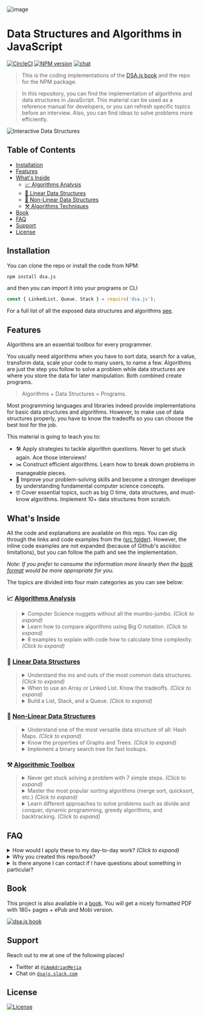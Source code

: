 ![image](https://user-images.githubusercontent.com/418605/59557258-10742880-8fa3-11e9-84fb-4d66a9d89faa.png)

# Data Structures and Algorithms in JavaScript

[![CircleCI](https://circleci.com/gh/amejiarosario/dsa.js-data-structures-algorithms-javascript.svg?style=shield)](https://app.circleci.com/pipelines/github/amejiarosario/dsa.js-data-structures-algorithms-javascript) [![NPM version](https://badge.fury.io/js/dsa.js.svg)](https://badge.fury.io/js/dsa.js) [![chat](https://dsajs-slackin.herokuapp.com/badge.svg)](https://dsajs-slackin.herokuapp.com)

> This is the coding implementations of the [DSA.js book](https://books.adrianmejia.com/dsajs-data-structures-algorithms-javascript/) and the repo for the NPM package.

> In this repository, you can find the implementation of algorithms and data structures in JavaScript.  This material can be used as a reference manual for developers, or you can refresh specific topics before an interview. Also, you can find ideas to solve problems more efficiently.

<!-- (Check out the Time Complexity Cheatsheet) -->


<!--
[![CircleCI](https://circleci.com/gh/amejiarosario/dsa.js-data-structures-and-algorithms-in-javascript.svg?style=svg)](https://circleci.com/gh/amejiarosario/dsa.js-data-structures-and-algorithms-in-javascript)
[![Code Style Airbnb](https://img.shields.io/badge/code%20style-Airbnb-brightgreen.svg)](https://github.com/airbnb/javascript)
[![PRs Welcome](https://img.shields.io/badge/PRs-welcome-brightgreen.svg)](http://makeapullrequest.com)
[![ProductHunt](https://img.shields.io/badge/product%20hunt-vote-orange.svg)](https://www.producthunt.com/posts/dsa-js)
https://bundlephobia.com/result?p=dsa.js
https://img.shields.io/bundlephobia/min/dsa.js.svg - 16.7kB
https://img.shields.io/github/repo-size/amejiarosario/dsa.js.svg - 98.1 MB
-->

![Interactive Data Structures](https://user-images.githubusercontent.com/418605/46118890-ba721180-c1d6-11e8-82bc-6a671428b422.png)
<!-- [](https://embed.kumu.io/85f1a4de5fb8430a10a1bf9c5118e015) -->


## Table of Contents

<!-- START doctoc generated TOC please keep comment here to allow auto update -->
<!-- DON'T EDIT THIS SECTION, INSTEAD RE-RUN doctoc TO UPDATE -->


- [Installation](#installation)
- [Features](#features)
- [What's Inside](#whats-inside)
  - [📈 Algorithms Analysis](#-algorithms-analysis)
  - [🥞 Linear Data Structures](#-linear-data-structures)
  - [🌲 Non-Linear Data Structures](#-non-linear-data-structures)
  - [⚒ Algorithms Techniques](#%E2%9A%92-algorithms-techniques)
- [Book](#book)
- [FAQ](#faq)
- [Support](#support)
- [License](#license)


<!-- END doctoc generated TOC please keep comment here to allow auto update -->


## Installation

You can clone the repo or install the code from NPM:

```sh
npm install dsa.js
```

and then you can import it into your programs or CLI

```js
const { LinkedList, Queue, Stack } = require('dsa.js');
```

For a full list of all the exposed data structures and algorithms [see](src/index.js).


## Features

Algorithms are an essential toolbox for every programmer.

You usually need algorithms when you have to sort data, search for a value, transform data, scale your code to many users, to name a few.
Algorithms are just the step you follow to solve a problem while data structures are where you store the data for later manipulation. Both combined create programs.

> Algorithms + Data Structures = Programs.

Most programming languages and libraries indeed provide implementations for basic data structures and algorithms.
However, to make use of data structures properly, you have to know the tradeoffs so you can choose the best tool for the job.

This material is going to teach you to:

- 🛠 Apply strategies to tackle algorithm questions. Never to get stuck again. Ace those interviews!
- ✂️ Construct efficient algorithms. Learn how to break down problems in manageable pieces.
- 🧠 Improve your problem-solving skills and become a stronger developer by understanding fundamental computer science concepts.
- 🤓 Cover essential topics, such as big O time, data structures, and must-know algorithms. Implement 10+ data structures from scratch.

## What's Inside

All the code and explanations are available on this repo. You can dig through the links and code examples from the ([src folder](src)). However, the inline code examples are not expanded (because of Github's asciidoc limitations), but you can follow the path and see the implementation.

_Note: If you prefer to consume the information more linearly then the [book format](https://books.adrianmejia.com/dsajs-data-structures-algorithms-javascript/) would be more appropriate for you._

The topics are divided into four main categories as you can see below:


### 📈 [Algorithms Analysis](book/part01-algorithms-analysis.asc)

<!-- - Computer Science nuggets without all the mumbo-jumbo.
- Learn how to compare algorithms using Big O notation.
- 8 examples to explain with code how to calculate time complexity. -->

<blockquote>

<details>
  <summary>
    Computer Science nuggets without all the mumbo-jumbo. <i>(Click to expand)</i>
  </summary>

---

### [Computer Science nuggets without all the mumbo-jumbo](book/content/part01/algorithms-analysis.asc)

#### Learn to calculate run time from code examples

![Translating lines of code to an approximate number of operations](book/images/image4.png)

---

</details>

<details>
  <summary>
    Learn how to compare algorithms using Big O notation. <i>(Click to expand)</i>
  </summary>

---

### [Learn how to compare algorithms using Big O notation.](book/content/part01/big-o-examples.asc#finding-if-an-array-is-empty)

#### Comparing algorithms using Big O notation

Let's say you want to find the duplicates on an array.
Using Big O notation, we can compare different implementations that do the same but
they take different time to complete.

- [Optimal solution using a map](book/content/part01/big-o-examples.asc#linear-example)
- [Finding duplicates in an array (naïve approach)](book/content/part01/big-o-examples.asc#quadratic-example)

---

</details>

<details>
  <summary>
    8 examples to explain with code how to calculate time complexity. <i>(Click to expand)</i>
  </summary>

---

[8 examples to explain with code how to calculate time complexity](book/content/part01/big-o-examples.asc#summary)

#### Most common time complexities

[![image](https://user-images.githubusercontent.com/418605/59617342-2a715080-90f4-11e9-9de9-9315fb0133f9.png)](book/content/part01/big-o-examples.asc#summary)

<!-- - Constant time: _O(1)_
- Logarithmic time: _O(log n)_
- Linear time: _O(n)_
- Linearithmic time: _O(n log n)_
- Quadratic time: _O(n^2^)_
- Cubic time: _O(n^3^)_
- Exponential time: _O(2^n^)_
- Factorial time: _O(n!)_ -->

#### Time complexity graph

![Most common time complexities](book/images/image5.png)

---

</details>
</blockquote>

### 🥞 [Linear Data Structures](book/part02-linear-data-structures.asc)

<!-- - Understand the ins and outs of the most common data structures.
- When to use an Array or Linked List. Know the tradeoffs.
- Build a Stack and a Queue from scratch. -->

<blockquote>

  <details>
    <summary>
      Understand the ins and outs of the most common data structures. <i>(Click to expand)</i>
    </summary>

---

#### [Understand the ins and outs of the most common data structures](book/part02-linear-data-structures.asc)


- [Arrays](book/content/part02/array.asc): Built-in in most languages so not implemented here. [Array Time complexity](book/content/part02/array.asc#array-complexity)
    <!-- [Post](https://adrianmejia.com/blog/2018/04/28/data-structures-time-complexity-for-beginners-arrays-hashmaps-linked-lists-stacks-queues-tutorial/#Array). -->

- [Linked List](book/content/part02/linked-list.asc): each data node has a link to the next (and
    previous).
    [Code](src/data-structures/linked-lists/linked-list.js)
    |
    [Linked List Time Complexity](book/content/part02/linked-list.asc#linked-list-complexity-vs-array-complexity)
    <!-- [Post](https://adrianmejia.com/blog/2018/04/28/data-structures-time-complexity-for-beginners-arrays-hashmaps-linked-lists-stacks-queues-tutorial/#Linked-Lists) -->

- [Queue](book/content/part02/queue.asc): data flows in a "first-in, first-out" (FIFO) manner.
    [Code](src/data-structures/queues/queue.js)
    |
    [Queue Time Complexity](book/content/part02/queue.asc#queue-complexity)
    <!-- [Post](https://adrianmejia.com/blog/2018/04/28/data-structures-time-complexity-for-beginners-arrays-hashmaps-linked-lists-stacks-queues-tutorial/#Queues) -->

- [Stack](book/content/part02/stack.asc): data flows in a "last-in, first-out" (LIFO) manner.
    [Code](src/data-structures/stacks/stack.js)
    |
    [Stack Time Complexity](book/content/part02/stack.asc#stack-complexity)
    <!-- [Post](https://adrianmejia.com/blog/2018/04/28/data-structures-time-complexity-for-beginners-arrays-hashmaps-linked-lists-stacks-queues-tutorial/#Stacks) -->

---

  </details>
  <details>
    <summary>
      When to use an Array or Linked List. Know the tradeoffs. <i>(Click to expand)</i>
    </summary>

---

#### [When to use an Array or Linked List. Know the tradeoffs](book/content/part02/array-vs-list-vs-queue-vs-stack.asc)

Use Arrays when…
- You need to access data in random order fast (using an index).
- Your data is multi-dimensional (e.g., matrix, tensor).
- when there is a limit on memory as the requirement of memory is less due to actual data being stored within the index in the array.

Use Linked Lists when:
- You will access your data sequentially.
- You want to save memory and only allocate memory as you need it.
- You want constant time to remove/add from extremes of the list.
- when size requirement is unknown - dynamic size advantage

---

  </details>
  <details>
    <summary>
      Build a List, Stack, and a Queue. <i>(Click to expand)</i>
    </summary>

  ---

  #### [Build a List, Stack and a Queue from scratch](book/part02-linear-data-structures.asc)

  Build any of these data structures from scratch:
  - [Linked List](src/data-structures/linked-lists/linked-list.js)
  - [Stack](src/data-structures/stacks/stack.js)
  - [Queue](src/data-structures/queues/queue.js)

  ---

  </details>
</blockquote>

### 🌲 [Non-Linear Data Structures](book/part03-graph-data-structures.asc)
<!-- - Understand one of the most versatile data structure of all: Maps -->
<!-- - Know the properties of Graphs and Trees. -->
<!-- - Implement a binary search tree for fast lookups. -->

<blockquote>
  <details>
    <summary>
      Understand one of the most versatile data structure of all: Hash Maps. <i>(Click to expand)</i>
    </summary>

---

#### [HashMaps](book/content/part03/map.asc)

Learn how to implement different types of Maps such as:
- [HashMap](book/content/part02/hash-map.asc)
- [TreeMap](book/content/part03/tree-map.asc)

Also, [learn the difference between the different Maps implementations](book/content/part03/time-complexity-graph-data-structures.asc):

- `HashMap` is more time-efficient. A `TreeMap` is more space-efficient.
- `TreeMap` search complexity is *O(log n)*, while an optimized `HashMap` is *O(1)* on average.
- `HashMap`’s keys are in insertion order (or random depending on the implementation). `TreeMap`’s keys are always sorted.
- `TreeMap` offers some statistical data for free such as: get minimum, get maximum, median, find ranges of keys. `HashMap` doesn’t.
- `TreeMap` has a guarantee always an *O(log n)*, while `HashMap`s has an amortized time of *O(1)* but in the rare case of a rehash, it would take an *O(n)*.

---

  </details>

  <details>
    <summary>
    Know the properties of Graphs and Trees. <i>(Click to expand)</i>
    </summary>

---

#### [Know the properties of Graphs and Trees](book/part03-graph-data-structures.asc)

##### [Graphs](book/content/part03/graph.asc)

Know all the graphs properties with many images and illustrations.

![graph example with USA airports](book/images/image46.png)

 **Graphs**: data **nodes** that can have a connection or **edge** to
    zero or more adjacent nodes. Unlike trees, nodes can have multiple
    parents, loops.
    [Code](src/data-structures/graphs/graph.js)
    |
    [Graph Time Complexity](book/content/part03/graph.asc#graph-complexity)

#### [Trees](book/content/part03/tree-intro.asc)

Learn all the different kinds of trees and their properties.

![tree data structure properties](book/images/image31.jpg)

- **Trees**: data nodes has zero or more adjacent nodes a.k.a.
    children. Each node can only have one parent node otherwise is a
    graph not a tree.
    [Code](src/data-structures/trees)
    |
    [Docs](book/content/part03/tree-intro.asc)
    <!-- [Post](https://adrianmejia.com/blog/2018/06/11/data-structures-for-beginners-trees-binary-search-tree-tutorial/) -->

    - **Binary Trees**: same as a tree but only can have two children at
        most.
        [Code](src/data-structures/trees)
        |
        [Docs](book/content/part03/tree-intro.asc#binary-tree)
        <!-- [Post](https://adrianmejia.com/blog/2018/06/11/data-structures-for-beginners-trees-binary-search-tree-tutorial/#Binary-Trees) -->

    - **Binary Search Trees** (BST): same as a binary tree, but the
        nodes value keep this order `left < parent < right`.
        [Code](src/data-structures/trees/binary-search-tree.js)
        |
        [BST Time complexity](book/content/part03/binary-search-tree.asc#tree-complexity)
        <!-- [Post](https://adrianmejia.com/blog/2018/06/11/data-structures-for-beginners-trees-binary-search-tree-tutorial/#Binary-Search-Tree-BST) -->

    - **AVL Trees**: Self-balanced BST to maximize lookup time.
        [Code](src/data-structures/trees/avl-tree.js)
        |
        [AVL Tree docs](book/C-AVL-tree.asc)
        |
        [Self-balancing & tree rotations docs](book/B-self-balancing-binary-search-trees.asc)
        <!-- [Post](https://adrianmejia.com/blog/2018/07/16/self-balanced-binary-search-trees-with-avl-tree-data-structure-for-beginners/) -->

    - **Red-Black Trees**: Self-balanced BST looser than AVL to
        maximize insertion speed.
        [Code](src/data-structures/trees/red-black-tree.js)

---

  </details>

  <details>
    <summary>
      Implement a binary search tree for fast lookups.
    </summary>

---

#### [Implement a binary search tree for fast lookups](book/content/part03/binary-search-tree.asc)

- Learn how to add/remove/update values in a tree:
![inserting node in a tree](book/images/image36.png)

- [How to make a tree balanced?](book/B-self-balancing-binary-search-trees.asc)

From unbalanced BST to balanced BST
```
1                           2
  \                       /   \
   2        =>           1     3
    \
     3
```


---

  </details>
</blockquote>

### ⚒ [Algorithmic Toolbox](book/part04-algorithmic-toolbox.asc)

<!-- - Never get stuck solving a problem with 7 simple steps. -->
<!-- - Master the most popular sorting algorithms (merge sort, quicksort, insertion sort, etc.) -->
<!-- - Learn different approaches to solve problems such as divide and conquer, dynamic programming, greedy algorithms, and backtracking. -->

<blockquote>
  <details>
    <summary>
      Never get stuck solving a problem with 7 simple steps. <i>(Click to expand)</i>
    </summary>

---

#### [Never get stuck solving a problem with 8 simple steps](book/part04-algorithmic-toolbox.asc)

1. Understand the problem
1. Build a simple example (no edge cases yet)
1. Brainstorm solutions (greedy algorithm, Divide and Conquer, Backtracking, brute force)
1. Test your answer on the simple example (mentally)
1. Optimize the solution
1. Write Code, yes, now you can code.
1. Test your written code
1. Analyse the complexity, both space and time and make sure to optimise further.

Full details [here](book/part04-algorithmic-toolbox.asc)

---

  </details>
  <details>
    <summary>
      Master the most popular sorting algorithms (merge sort, quicksort, etc.) <i>(Click to expand)</i>
    </summary>

---

#### [Master the most popular sorting algorithms](book/content/part04/sorting-algorithms.asc)

We are going to explore three essential sorting algorithms O(n^2), which have low overhead:
  - Bubble Sort.
    [Code](src/algorithms/sorting/bubble-sort.js)
    |
    [Docs](book/content/part04/bubble-sort.asc)

  - Insertion Sort.
    [Code](src/algorithms/sorting/insertion-sort.js)
    |
    [Docs](book/content/part04/insertion-sort.asc)

  - Selection Sort.
    [Code](src/algorithms/sorting/selection-sort.js)
    |
    [Docs](book/content/part04/selection-sort.asc)

and then discuss efficient sorting algorithms O(n log n) such as:
  - Merge Sort.
    [Code](src/algorithms/sorting/merge-sort.js)
    |
    [Docs](book/content/part04/merge-sort.asc)

  - Quicksort.
    [Code](src/algorithms/sorting/quick-sort.js)
    |
    [Docs](book/content/part04/quick-sort.asc)

---

  </details>
  <details>
    <summary>
      Learn different approaches to solve problems such as divide and conquer, dynamic programming, greedy algorithms, and backtracking. <i>(Click to expand)</i>
    </summary>

---

#### [Learn different approaches to solve algorithmic problems](book/part04-algorithmic-toolbox.asc)

We are going to discuss the following techniques for solving algorithms problems:
- [Greedy Algorithms](book/content/part04/greedy-algorithms.asc): makes greedy choices using heuristics to find the best solution without looking back.
- [Dynamic Programming](book/content/part04/dynamic-programming.asc): a technique for speeding up recursive algorithms when there are many _overlapping subproblems_. It uses _memoization_ to avoid duplicating work.
- [Divide and Conquer](book/content/part04/divide-and-conquer.asc): _divide_ problems into smaller pieces, _conquer_ each subproblem and then _join_ the results.
- [Backtracking](book/content/part04/backtracking.asc): search _all (or some)_ possible paths. However, it stops and _go back_ as soon as notice the current solution is not working.
- _Brute Force_: generate all possible solutions and tries all of them. (Use it as a last resort or as the starting point).

---

  </details>
</blockquote>

## FAQ

<details>
    <summary>How would I apply these to my day-to-day work? <i>(Click to expand)</i></summary>
    <p>
    As a programmer, we have to solve problems every day. If you want to solve problems well, then it's good to know about a broad range of solutions. A lot of times, it's more efficient to learn existing resources than stumble upon the answer yourself. The more tools and practice you have, the better. This book helps you understand the tradeoffs among data structures and reason about algorithms performance.
    </p>
</details>

<details>
    <summary>Why you created this repo/book?</summary>
    <p>
        There are not many books about Algorithms in JavaScript. This material fills the gap.
        Also, it's good practice :)
    </p>
</details>

<details>
    <summary>Is there anyone I can contact if I have questions about something in particular?
    </summary>
    <p>
    Yes, open an issue or ask questions on the [slack channel](https://dsajs-slackin.herokuapp.com).
    </p>
</details>

## Book

This project is also available in a [book](https://books.adrianmejia.com/dsajs-data-structures-algorithms-javascript/). You will get a nicely formatted PDF with 180+ pages + ePub and Mobi version.

[![dsa.js book](https://books.adrianmejia.com/dsajs-data-structures-algorithms-javascript/images/dsajs-cover-320h2.png)](https://books.adrianmejia.com/dsajs-data-structures-algorithms-javascript/)

## Support

Reach out to me at one of the following places!

- Twitter at <a href="http://twitter.com/iAmAdrianMejia" target="_blank">`@iAmAdrianMejia`</a>
- Chat on <a href="https://dsajs-slackin.herokuapp.com" target="_blank">`dsajs.slack.com`</a>

## License

[![License](https://img.shields.io/:license-mit-blue.svg?style=flat-square)](LICENSE)

<!-- ![](https://data.uxeranalytics.com/image1.png?uxa=github-dsajs) -->
